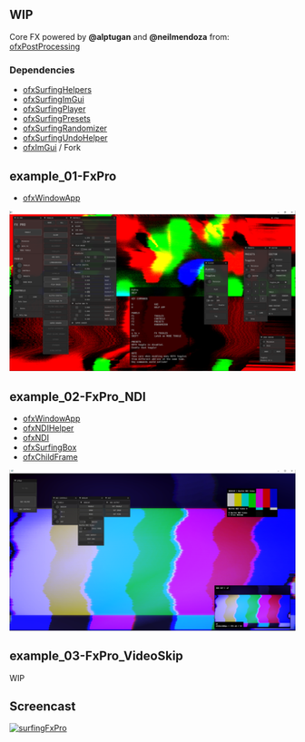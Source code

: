 ## WIP

Core FX powered by **@alptugan** and **@neilmendoza** from:  
[ofxPostProcessing](https://github.com/alptugan/ofxPostProcessing)


### Dependencies

- [ofxSurfingHelpers](https://github.com/moebiussurfing/ofxSurfingHelpers)
- [ofxSurfingImGui](https://github.com/moebiussurfing/ofxSurfingImGui)
- [ofxSurfingPlayer](https://github.com/moebiussurfing/ofxSurfingPlayer)
- [ofxSurfingPresets](https://github.com/moebiussurfing/ofxSurfingPresets)
- [ofxSurfingRandomizer](https://github.com/moebiussurfing/ofxSurfingRandomizer)
- [ofxSurfingUndoHelper](https://github.com/moebiussurfing/ofxSurfingUndoHelper)
- [ofxImGui](https://github.com/Daandelange/ofxImGui/) / Fork


## example_01-FxPro
- [ofxWindowApp](https://github.com/moebiussurfing/ofxWindowApp)

![](Examples/example_01-FxPro/Capture.PNG)


## example_02-FxPro_NDI
- [ofxWindowApp](https://github.com/moebiussurfing/ofxWindowApp)
- [ofxNDIHelper](https://github.com/moebiussurfing/ofxNDIHelper)
- [ofxNDI](https://github.com/leadedge/ofxNDI)
- [ofxSurfingBox](https://github.com/moebiussurfing/ofxSurfingBox)
- [ofxChildFrame](https://github.com/nariakiiwatani/ofxChildFrame)

![](Examples/example_02-FxPro_NDI/Capture.PNG)


## example_03-FxPro_VideoSkip
WIP  


## Screencast
[![surfingFxPro](https://youtube-md.vercel.app/45knSjIz0js/1280/720)](https://www.youtube.com/watch?v=45knSjIz0js)
